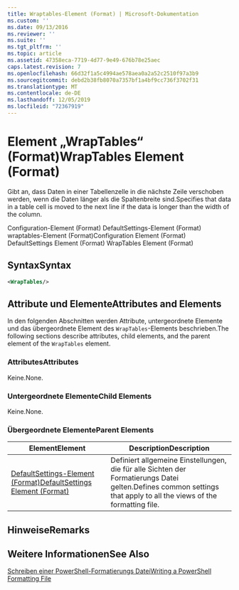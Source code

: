 ```yaml
---
title: Wraptables-Element (Format) | Microsoft-Dokumentation
ms.custom: ''
ms.date: 09/13/2016
ms.reviewer: ''
ms.suite: ''
ms.tgt_pltfrm: ''
ms.topic: article
ms.assetid: 47358eca-7719-4d77-9e49-676b78e25aec
caps.latest.revision: 7
ms.openlocfilehash: 66d32f1a5c4994ae578aea0a2a52c2510f97a3b9
ms.sourcegitcommit: debd2b38fb8070a7357bf1a4bf9cc736f3702f31
ms.translationtype: MT
ms.contentlocale: de-DE
ms.lasthandoff: 12/05/2019
ms.locfileid: "72367919"
---
```

# <a name="wraptables-element-format"></a><span data-ttu-id="d2975-102">Element „WrapTables“ (Format)</span><span class="sxs-lookup"><span data-stu-id="d2975-102">WrapTables Element (Format)</span></span>

<span data-ttu-id="d2975-103">Gibt an, dass Daten in einer Tabellenzelle in die nächste Zeile verschoben werden, wenn die Daten länger als die Spaltenbreite sind.</span><span class="sxs-lookup"><span data-stu-id="d2975-103">Specifies that data in a table cell is moved to the next line if the data is longer than the width of the column.</span></span>

<span data-ttu-id="d2975-104">Configuration-Element (Format) DefaultSettings-Element (Format) wraptables-Element (Format)</span><span class="sxs-lookup"><span data-stu-id="d2975-104">Configuration Element (Format) DefaultSettings Element (Format) WrapTables Element (Format)</span></span>

## <a name="syntax"></a><span data-ttu-id="d2975-105">Syntax</span><span class="sxs-lookup"><span data-stu-id="d2975-105">Syntax</span></span>

```xml
<WrapTables/>
```

## <a name="attributes-and-elements"></a><span data-ttu-id="d2975-106">Attribute und Elemente</span><span class="sxs-lookup"><span data-stu-id="d2975-106">Attributes and Elements</span></span>

<span data-ttu-id="d2975-107">In den folgenden Abschnitten werden Attribute, untergeordnete Elemente und das übergeordnete Element des `WrapTables`-Elements beschrieben.</span><span class="sxs-lookup"><span data-stu-id="d2975-107">The following sections describe attributes, child elements, and the parent element of the `WrapTables` element.</span></span>

### <a name="attributes"></a><span data-ttu-id="d2975-108">Attributes</span><span class="sxs-lookup"><span data-stu-id="d2975-108">Attributes</span></span>

<span data-ttu-id="d2975-109">Keine.</span><span class="sxs-lookup"><span data-stu-id="d2975-109">None.</span></span>

### <a name="child-elements"></a><span data-ttu-id="d2975-110">Untergeordnete Elemente</span><span class="sxs-lookup"><span data-stu-id="d2975-110">Child Elements</span></span>

<span data-ttu-id="d2975-111">Keine.</span><span class="sxs-lookup"><span data-stu-id="d2975-111">None.</span></span>

### <a name="parent-elements"></a><span data-ttu-id="d2975-112">Übergeordnete Elemente</span><span class="sxs-lookup"><span data-stu-id="d2975-112">Parent Elements</span></span>

|<span data-ttu-id="d2975-113">Element</span><span class="sxs-lookup"><span data-stu-id="d2975-113">Element</span></span>|<span data-ttu-id="d2975-114">Description</span><span class="sxs-lookup"><span data-stu-id="d2975-114">Description</span></span>|
|-------------|-----------------|
|[<span data-ttu-id="d2975-115">DefaultSettings-Element (Format)</span><span class="sxs-lookup"><span data-stu-id="d2975-115">DefaultSettings Element (Format)</span></span>](./defaultsettings-element-format.md)|<span data-ttu-id="d2975-116">Definiert allgemeine Einstellungen, die für alle Sichten der Formatierungs Datei gelten.</span><span class="sxs-lookup"><span data-stu-id="d2975-116">Defines common settings that apply to all the views of the formatting file.</span></span>|

## <a name="remarks"></a><span data-ttu-id="d2975-117">Hinweise</span><span class="sxs-lookup"><span data-stu-id="d2975-117">Remarks</span></span>

## <a name="see-also"></a><span data-ttu-id="d2975-118">Weitere Informationen</span><span class="sxs-lookup"><span data-stu-id="d2975-118">See Also</span></span>

[<span data-ttu-id="d2975-119">Schreiben einer PowerShell-Formatierungs Datei</span><span class="sxs-lookup"><span data-stu-id="d2975-119">Writing a PowerShell Formatting File</span></span>](./writing-a-powershell-formatting-file.md)
